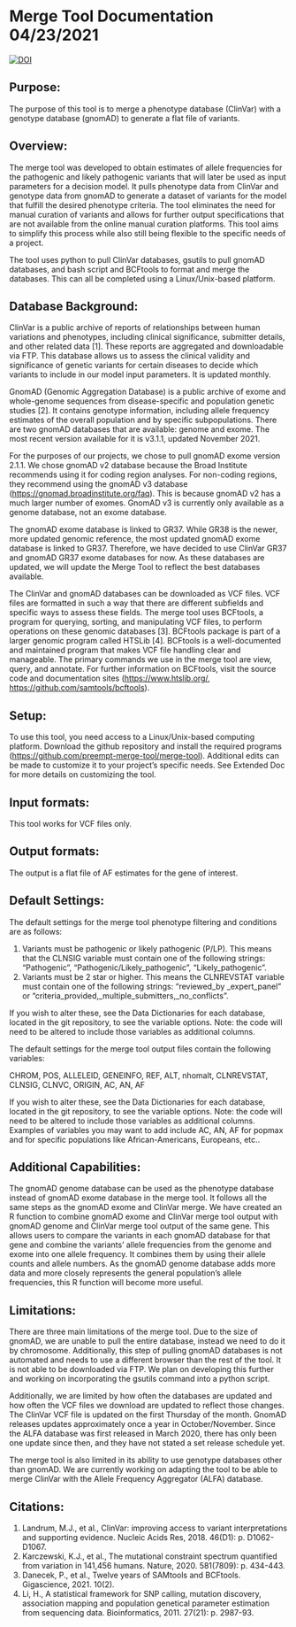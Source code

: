 # Merge Tool Documentation 04/23/2021
[![DOI](https://zenodo.org/badge/420104265.svg)](https://zenodo.org/badge/latestdoi/420104265)

## Purpose:
The purpose of this tool is to merge a phenotype database (ClinVar) with a genotype database (gnomAD) to generate a flat file of variants. 

## Overview:
The merge tool was developed to obtain estimates of allele frequencies for the pathogenic and likely pathogenic variants that will later be used as input parameters 
for a decision model. It pulls phenotype data from ClinVar and genotype data from gnomAD to generate a dataset of variants for the model that fulfill the desired 
phenotype criteria. The tool eliminates the need for manual curation of variants and allows for further output specifications that are not available from the online 
manual curation platforms. This tool aims to simplify this process while also still being flexible to the specific needs of a project.

The tool uses python to pull ClinVar databases, gsutils to pull gnomAD databases, and bash script and BCFtools to format and merge the databases. This can all be completed 
using a Linux/Unix-based platform. 

## Database Background:
ClinVar is a public archive of reports of relationships between human variations and phenotypes, including clinical significance, submitter details, and other related data [1]. 
These reports are aggregated and downloadable via FTP. This database allows us to assess the clinical validity and significance of genetic variants for certain diseases to 
decide which variants to include in our model input parameters. It is updated monthly. 

GnomAD (Genomic Aggregation Database) is a public archive of exome and whole-genome sequences from disease-specific and population genetic studies [2]. It contains genotype 
information, including allele frequency estimates of the overall population and by specific subpopulations. There are two gnomAD databases that are available: genome and exome. 
The most recent version available for it is v3.1.1, updated November 2021. 

For the purposes of our projects, we chose to pull gnomAD exome version 2.1.1. We chose gnomAD v2 database because the Broad Institute recommends using it for coding region 
analyses. For non-coding regions, they recommend using the gnomAD v3 database (https://gnomad.broadinstitute.org/faq). This is because gnomAD v2 has a much larger number 
of exomes. GnomAD v3 is currently only available as a genome database, not an exome database. 

The gnomAD exome database is linked to GR37. While GR38 is the newer, more updated genomic reference, the most updated gnomAD exome database is linked to GR37. Therefore, 
we have decided to use ClinVar GR37 and gnomAD GR37 exome databases for now. As these databases are updated, we will update the Merge Tool to reflect the best databases available.  

The ClinVar and gnomAD databases can be downloaded as VCF files. VCF files are formatted in such a way that there are different subfields and specific ways to assess these 
fields. The merge tool uses BCFtools, a program for querying, sorting, and manipulating VCF files, to perform operations on these genomic databases [3]. BCFtools package 
is part of a larger genomic program called HTSLib [4]. BCFtools is a well-documented and maintained program that makes VCF file handling clear and manageable. The primary 
commands we use in the merge tool are view, query, and annotate. For further information on BCFtools, visit the source code and documentation sites 
(https://www.htslib.org/, https://github.com/samtools/bcftools).  

## Setup:
To use this tool, you need access to a Linux/Unix-based computing platform. Download the github repository and install the required programs 
(https://github.com/preempt-merge-tool/merge-tool). Additional edits can be made to customize it to your project’s specific needs. See Extended Doc for more details on 
customizing the tool.

## Input formats:
This tool works for VCF files only.

## Output formats:
The output is a flat file of AF estimates for the gene of interest. 

## Default Settings:
The default settings for the merge tool phenotype filtering and conditions are as follows:

1.	Variants must be pathogenic or likely pathogenic (P/LP). This means that the CLNSIG variable must contain one of the following strings: 
“Pathogenic”, “Pathogenic/Likely_pathogenic”, “Likely_pathogenic”.
2.	Variants must be 2 star or higher. This means the CLNREVSTAT variable must contain one of the following strings: 
“reviewed_by _expert_panel” or “criteria_provided,_multiple_submitters,_no_conflicts”. 

If you wish to alter these, see the Data Dictionaries for each database, located in the git repository, to see the variable options. 
Note: the code will need to be altered to include those variables as additional columns. 

The default settings for the merge tool output files contain the following variables:

CHROM, POS, ALLELEID, GENEINFO, REF, ALT, nhomalt, CLNREVSTAT, CLNSIG, CLNVC, ORIGIN, AC, AN, AF

If you wish to alter these, see the Data Dictionaries for each database, located in the git repository, to see the variable options. Note: the code will need to be altered to include those variables as additional columns. Examples of variables you may want to add include AC, AN, AF for popmax and for specific populations like African-Americans, Europeans, etc.. 

## Additional Capabilities:
The gnomAD genome database can be used as the phenotype database instead of gnomAD exome database in the merge tool. It follows all the same steps as the gnomAD exome 
and ClinVar merge. We have created an R function to combine gnomAD exome and ClinVar merge tool output with gnomAD genome and ClinVar merge tool output of the same gene. 
This allows users to compare the variants in each gnomAD database for that gene and combine the variants’ allele frequencies from the genome and exome into one allele frequency. 
It combines them by using their allele counts and allele numbers. As the gnomAD genome database adds more data and more closely represents the general population’s allele 
frequencies, this R function will become more useful.

## Limitations:
There are three main limitations of the merge tool. Due to the size of gnomAD, we are unable to pull the entire database, instead we need to do it by chromosome. 
Additionally, this step of pulling gnomAD databases is not automated and needs to use a different browser than the rest of the tool. It is not able to be downloaded via FTP. 
We plan on developing this further and working on incorporating the gsutils command into a python script. 

Additionally, we are limited by how often the databases are updated and how often the VCF files we download are updated to reflect those changes. The ClinVar VCF file is 
updated on the first Thursday of the month. GnomAD releases updates approximately once a year in October/November. Since the ALFA database was first released in March 2020, 
there has only been one update since then, and they have not stated a set release schedule yet. 

The merge tool is also limited in its ability to use genotype databases other than gnomAD. We are currently working on adapting the tool to be able to merge ClinVar with 
the Allele Frequency Aggregator (ALFA) database.

## Citations:
1.	Landrum, M.J., et al., ClinVar: improving access to variant interpretations and supporting evidence. Nucleic Acids Res, 2018. 46(D1): p. D1062-D1067.
2.	Karczewski, K.J., et al., The mutational constraint spectrum quantified from variation in 141,456 humans. Nature, 2020. 581(7809): p. 434-443.
3.	Danecek, P., et al., Twelve years of SAMtools and BCFtools. Gigascience, 2021. 10(2).
4.	Li, H., A statistical framework for SNP calling, mutation discovery, association mapping and population genetical parameter estimation from sequencing data. Bioinformatics, 2011. 27(21): p. 2987-93.
 
